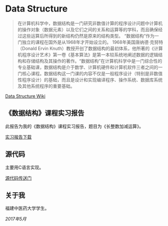 # Data Structure

> 在计算机科学中，数据结构是一门研究非数值计算的程序设计问题中计算机的操作对象（数据元素）以及它们之间的关系和运算等的学科，而且确保经过这些运算后所得到的新结构仍然是原来的结构类型。
> “数据结构”作为一门独立的课程在国外是从1968年才开始设立的。 1968年美国唐纳德·克努特（Donald Ervin Knuth）教授开创了数据结构的最初体系，他所著的《计算机程序设计艺术》第一卷《基本算法》是第一本较系统地阐述数据的逻辑结构和存储结构及其操作的著作。“数据结构”在计算机科学中是一门综合性的专业基础课，数据结构是介于数学、计算机硬件和计算机软件三者之间的一门核心课程。数据结构这一门课的内容不仅是一般程序设计（特别是非数值性程序设计）的基础，而且是设计和实现编译程序、操作系统、数据库系统及其他系统程序的重要基础。

[Data Structure Wiki](https://en.wikipedia.org/wiki/Data_structure)
## 《数据结构》课程实习报告
此报告为我的《数据结构》课程实习报告，题目为《长整数加减运算》。

[实习报告下载](https://github.com/jl223vy/DataStructure/raw/master/3150707012-%E6%9D%8E%E9%9D%96.doc)
## 源代码
主要用C语言实现。

[源代码传送门](https://github.com/jl223vy/DataStructure/tree/master/sourceCode)
## 关于我
福建中医药大学学生。

*2017年5月*
